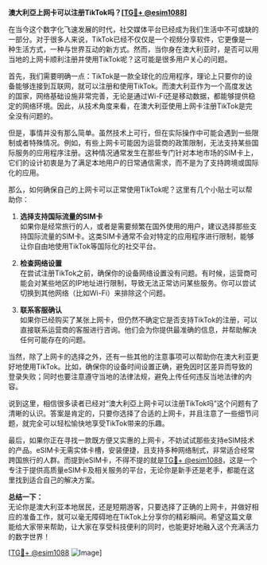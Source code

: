 **澳大利亞上网卡可以注册TikTok吗？[[TG💪+ @esim1088](https://t.me/s/esim1088)]**

在当今这个数字化飞速发展的时代，社交媒体平台已经成为我们生活中不可或缺的一部分。对于很多人来说，TikTok已经不仅仅是一个视频分享软件，它更像是一种生活方式，一种与世界互动的新方式。然而，当你身在澳大利亚时，是否可以用当地的上网卡顺利注册并使用TikTok呢？这可能是很多用户关心的问题。

首先，我们需要明确一点：TikTok是一款全球化的应用程序，理论上只要你的设备能够连接到互联网，就可以注册和使用TikTok。而澳大利亚作为一个高度发达的国家，网络基础设施非常完善，无论是通过Wi-Fi还是移动数据，都能够提供稳定的网络环境。因此，从技术角度来看，在澳大利亚使用上网卡注册TikTok是完全没有问题的。

但是，事情并没有那么简单。虽然技术上可行，但在实际操作中可能会遇到一些限制或者特殊情况。例如，有些上网卡可能因为运营商的政策限制，无法支持某些国际服务的应用程序注册。这种情况通常发生在那些专门针对本地市场的SIM卡上，它们的设计初衷是为了满足本地用户的日常通信需求，而不是为了支持跨境或国际化的应用。

那么，如何确保自己的上网卡可以正常使用TikTok呢？这里有几个小贴士可以帮助你：

1. **选择支持国际流量的SIM卡**  
   如果你是经常旅行的人，或者是需要频繁在国外使用的用户，建议选择那些支持国际流量的SIM卡。这类SIM卡通常不会对特定的应用程序进行限制，能够让你自由地使用TikTok等国际化的社交平台。

2. **检查网络设置**  
   在尝试注册TikTok之前，确保你的设备网络设置没有问题。有时候，运营商可能会对某些地区的IP地址进行限制，导致无法正常访问某些服务。你可以尝试切换到其他网络（比如Wi-Fi）来排除这个问题。

3. **联系客服确认**  
   如果你已经购买了某张上网卡，但仍然不确定它是否支持TikTok的注册，可以直接联系运营商的客服进行咨询。他们会为你提供最准确的信息，并帮助解决任何可能存在的问题。

当然，除了上网卡的选择之外，还有一些其他的注意事项可以帮助你在澳大利亚更好地使用TikTok。比如，确保你的设备时间设置正确，避免因时区差异而导致的登录失败；同时也要注意遵守当地的法律法规，避免上传任何违反当地法律的内容。

说到这里，相信很多读者已经对“澳大利亞上网卡可以注册TikTok吗”这个问题有了清晰的认识。答案是肯定的，只要你选择了合适的上网卡，并且注意了一些细节问题，就完全可以轻松愉快地享受TikTok带来的乐趣。

最后，如果你正在寻找一款既方便又实惠的上网卡，不妨试试那些支持eSIM技术的产品。eSIM卡无需实体卡槽，安装便捷，且支持多种网络制式，非常适合经常跨国旅行的人群。而提到eSIM卡，不得不提的就是[TG💪+ @esim1088](https://t.me/s/esim1088)，这是一个专注于提供高质量eSIM卡及相关服务的平台，无论你是新手还是老手，都能在这里找到适合自己的解决方案。

**总结一下：**  
无论你是澳大利亚本地居民，还是短期游客，只要选择了正确的上网卡，并做好相应的准备工作，就可以毫无障碍地在TikTok上分享你的精彩瞬间。希望这篇文章能给大家带来帮助，让大家在享受科技便利的同时，也能更好地融入这个充满活力的数字世界！

[[TG💪+ @esim1088](https://t.me/s/esim1088) ![Image](https://i.postimg.cc/4NQfJmqS/Snipaste-2025-05-13-00-14-12.png)]